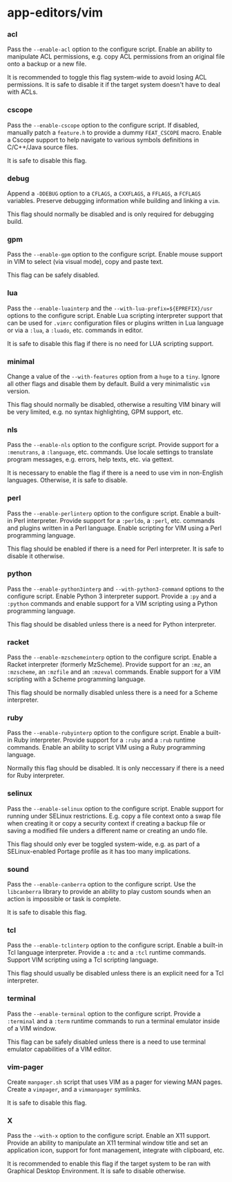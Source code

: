 # app-editors/vim

### acl
Pass the `--enable-acl` option to the configure script. Enable an ability to manipulate ACL permissions, e.g. copy ACL permissions from an original file onto a backup or a new file.

It is recommended to toggle this flag system-wide to avoid losing ACL permissions. It is safe to disable it if the target system doesn't have to deal with ACLs.

### cscope
Pass the `--enable-cscope` option to the configure script. If disabled, manually patch a `feature.h` to provide a dummy `FEAT_CSCOPE` macro. Enable a Cscope support to help navigate to various symbols definitions in C/C++/Java source files.

It is safe to disable this flag.

### debug
Append a `-DDEBUG` option to a `CFLAGS`, a `CXXFLAGS`, a `FFLAGS`, a `FCFLAGS` variables. Preserve debugging information while building and linking a `vim`.

This flag should normally be disabled and is only required for debugging build.

### gpm
Pass the `--enable-gpm` option to the configure script. Enable mouse support in VIM to select (via visual mode), copy and paste text.

This flag can be safely disabled.

### lua
Pass the `--enable-luainterp` and the `--with-lua-prefix=${EPREFIX}/usr` options to the configure script. Enable Lua scripting interpreter support that can be used for `.vimrc` configuration files or plugins written in Lua language or via a `:lua`, a `:luado`, etc. commands in editor.

It is safe to disable this flag if there is no need for LUA scripting support.

### minimal
Change a value of the `--with-features` option from a `huge` to a `tiny`. Ignore all other flags and disable them by default. Build a very minimalistic `vim` version.

This flag should normally be disabled, otherwise a resulting VIM binary will be very limited, e.g. no syntax highlighting, GPM support, etc.

### nls
Pass the `--enable-nls` option to the configure script. Provide support for a `:menutrans`, a `:language`, etc. commands. Use locale settings to translate program messages, e.g. errors, help texts, etc. via gettext.

It is necessary to enable the flag if there is a need to use vim in non-English languages. Otherwise, it is safe to disable.

### perl
Pass the `--enable-perlinterp` option to the configure script. Enable a built-in Perl interpreter. Provide support for a `:perldo`, a `:perl`, etc. commands and plugins written in a Perl language. Enable scripting for VIM using a Perl programming language.

This flag should be enabled if there is a need for Perl interpreter. It is safe to disable it otherwise.

### python
Pass the `--enable-python3interp` and `--with-python3-command` options to the configure script. Enable Python 3 interpreter support. Provide a `:py` and a `:python` commands and enable support for a VIM scripting using a Python programming language.

This flag should be disabled unless there is a need for Python interpreter.

### racket
Pass the `--enable-mzschemeinterp` option to the configure script. Enable a Racket interpreter (formerly MzScheme). Provide support for an `:mz`, an `:mzscheme`, an `:mzfile` and an `:mzeval` commands. Enable support for a VIM scripting with a Scheme programming language.

This flag should be normally disabled unless there is a need for a Scheme interpreter.

### ruby
Pass the `--enable-rubyinterp` option to the configure script. Enable a built-in Ruby interpreter. Provide support for a `:ruby` and a `:rub` runtime commands. Enable an ability to script VIM using a Ruby programming language.

Normally this flag should be disabled. It is only neccessary if there is a need for Ruby interpreter.

### selinux
Pass the `--enable-selinux` option to the configure script. Enable support for running under SELinux restrictions. E.g. copy a file context onto a swap file when creating it or copy a security context if creating a backup file or saving a modified file unders a different name or creating an undo file.

This flag should only ever be toggled system-wide, e.g. as part of a SELinux-enabled Portage profile as it has too many implications.

### sound
Pass the `--enable-canberra` option to the configure script. Use the `libcanberra` library to provide an ability to play custom sounds when an action is impossible or task is complete.

It is safe to disable this flag.

### tcl
Pass the `--enable-tclinterp` option to the configure script. Enable a built-in Tcl language interpreter. Provide a `:tc` and a `:tcl` runtime commands. Support VIM scripting using a Tcl scripting language.

This flag should usually be disabled unless there is an explicit need for a Tcl interpreter.

### terminal
Pass the `--enable-terminal` option to the configure script. Provide a `:terminal` and a `:term` runtime commands to run a terminal emulator inside of a VIM window.

This flag can be safely disabled unless there is a need to use terminal emulator capabilities of a VIM editor.

### vim-pager
Create `manpager.sh` script that uses VIM as a pager for viewing MAN pages. Create a `vimpager`, and a `vimmanpager` symlinks.

It is safe to disable this flag.

### X
Pass the `--with-x` option to the configure script. Enable an X11 support. Provide an ability to manipulate an X11 terminal window title and set an application icon, support for font management, integrate with clipboard, etc.

It is recommended to enable this flag if the target system to be ran with Graphical Desktop Environment. It is safe to disable otherwise.
